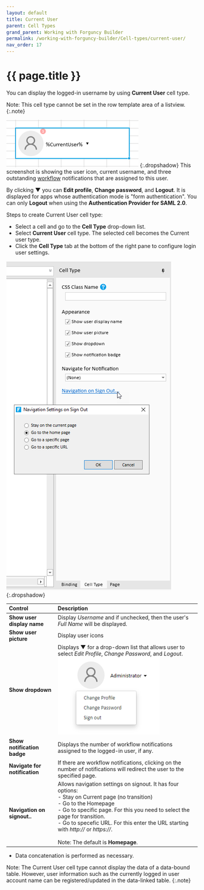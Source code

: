 ```yaml
---
layout: default
title: Current User
parent: Cell Types
grand_parent: Working with Forguncy Builder
permalink: /working-with-forguncy-builder/Cell-types/current-user/
nav_order: 17
---
```


# {{ page.title }}

You can display the logged-in username by using **Current User** cell type.

Note: This cell type cannot be set in the row template area of ​​a listview.
{:.note}

![currentuser_celltype](/assets/images/product-images/currentuser_celltype.png)
{:.dropshadow}
This screenshot is showing the user icon, current username, and three outstanding [workflow](https://docs.forguncy.net/develop/Workflows/) notifications that are assigned to this user.

By clicking **▼** you can **Edit profile**, **Change password**, and **Logout**. It is displayed for apps whose authentication mode is "form authentication". You can only **Logout** when using the **Authentication Provider for SAML 2.0**.

Steps to create Current User cell type:

- Select a cell and go to the **Cell Type** drop-down list. 
- Select **Current User** cell type. The selected cell becomes the Current user type.
- Click the **Cell Type** tab at the bottom of the right pane to configure login user settings.

![currentuser_celltype_settings](/assets/images/product-images/currentuser_celltype_settings.png)
{:.dropshadow}

|Control|Description|
|:--| :--|
|**Show user display name**|Display *Username* and if unchecked, then the user's *Full Name* will be displayed.|
|**Show user picture**|Display user icons|
|**Show dropdown**|Displays **▼** for a drop-down list that allows user to select *Edit Profile*, *Change Password*, and *Logout*. <br/> ![currentuser_celltype_output](/assets/images/product-images/currentuser_celltype_output.png)|
|**Show notification badge**|Displays the number of workflow notifications assigned to the logged-in user, if any.|
|**Navigate for notification**|If there are workflow notifications, clicking on the number of notifications will redirect the user to the specified page.|
|**Navigation on signout..**|Allows navigation settings on signout. It has four options: <br/>- Stay on Current page (no transition) <br/>- Go to the Homepage <br/>- Go to specific page. For this you need to select the page for transition. <br/>- Go to specefic URL. For this enter the URL starting with *http://* or *https://*. <br/> <br/> Note: The default is **Homepage**.|

- Data concatenation is performed as necessary.

Note: The Current User cell type cannot display the data of a data-bound table. However, user information such as the currently logged in user account name can be registered/updated in the data-linked table.
{:.note}

